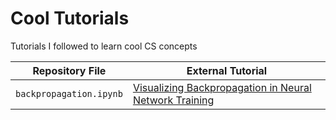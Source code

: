 # Cool Tutorials
Tutorials I followed to learn cool CS concepts

| Repository File                     | External Tutorial                                |
|-------------------------------------|--------------------------------------------------|
| `backpropagation.ipynb`  | [Visualizing Backpropagation in Neural Network Training](https://towardsdatascience.com/visualizing-backpropagation-in-neural-network-training-2647f5977fdb/) |
